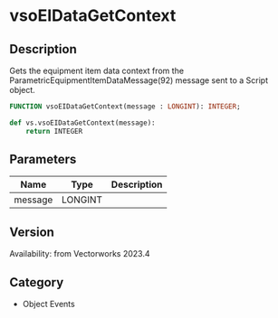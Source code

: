 # vsoEIDataGetContext

## Description
Gets the equipment item data context from the ParametricEquipmentItemDataMessage(92) message sent to a Script object.

```pascal
FUNCTION vsoEIDataGetContext(message : LONGINT): INTEGER;
```

```python
def vs.vsoEIDataGetContext(message):
    return INTEGER
```

## Parameters
|Name|Type|Description|
|---|---|---|
|message|LONGINT|   |

## Version
Availability: from Vectorworks 2023.4

## Category
* Object Events

